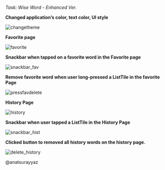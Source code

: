 *Task: Wise Word - Enhanced Ver.*

**Changed application’s color, text color, UI style**

![changetheme](https://github.com/user-attachments/assets/5ae81afb-a703-4520-8618-9a387fcd379d)

**Favorite page**

![favorite](https://github.com/user-attachments/assets/372dccee-343c-448f-8247-bc4c173f5b34)

**Snackbar when tapped on a favorite word in the Favorite page**

![snackbar_fav](https://github.com/user-attachments/assets/28892e4d-5a6d-4046-ae1f-5d8f9ea85c89)

**Remove favorite word when user long-pressed a ListTile in the favorite Page**

![pressfavdelete](https://github.com/user-attachments/assets/10541312-63cd-46c7-967d-d72b92877e39)

**History Page**

![history](https://github.com/user-attachments/assets/06bf29d9-f499-49b1-9d04-6f15d0753816)

**Snackbar when user tapped a ListTile in the History Page**

![snackbar_hist](https://github.com/user-attachments/assets/275285b7-e486-4515-b87e-a6215)

**Clicked button to removed all history words on the history page.**

![delete_history](https://github.com/user-attachments/assets/24d7760b-ad4a-4d89-b181-b20f06d08edd97182a4)

@anatsurayyaz
